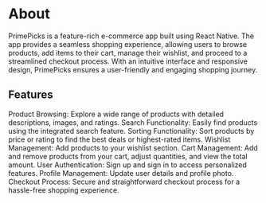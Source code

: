 # About
PrimePicks is a feature-rich e-commerce app built using React Native. The app provides a seamless shopping experience, allowing users to browse products, add items to their cart, manage their wishlist, and proceed to a streamlined checkout process. With an intuitive interface and responsive design, PrimePicks ensures a user-friendly and engaging shopping journey.

## Features
Product Browsing: Explore a wide range of products with detailed descriptions, images, and ratings.
Search Functionality: Easily find products using the integrated search feature.
Sorting Functionality: Sort products by price or rating to find the best deals or highest-rated items.
Wishlist Management: Add products to your wishlist section.
Cart Management: Add and remove products from your cart, adjust quantities, and view the total amount.
User Authentication: Sign up and sign in to access personalized features.
Profile Management: Update user details and profile photo.
Checkout Process: Secure and straightforward checkout process for a hassle-free shopping experience.






